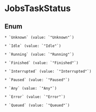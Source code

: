 
# JobsTaskStatus

## Enum


    * `Unknown` (value: `"Unknown"`)

    * `Idle` (value: `"Idle"`)

    * `Running` (value: `"Running"`)

    * `Finished` (value: `"Finished"`)

    * `Interrupted` (value: `"Interrupted"`)

    * `Paused` (value: `"Paused"`)

    * `Any` (value: `"Any"`)

    * `Error` (value: `"Error"`)

    * `Queued` (value: `"Queued"`)
